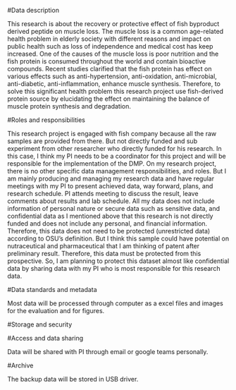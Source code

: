 #Data description

This research is about the recovery or protective effect of fish byproduct derived peptide on muscle loss. The muscle loss is a common age-related health problem in elderly society with different reasons and impact on public health such as loss of independence and medical cost has keep increased. One of the causes of the muscle loss is poor nutrition and the fish protein is consumed throughout the world and contain bioactive compounds. Recent studies clarified that the fish protein has effect on various effects such as anti-hypertension, anti-oxidation, anti-microbial, anti-diabetic, anti-inflammation, enhance muscle synthesis. Therefore, to solve this significant health problem this research project use fish-derived protein source by elucidating the effect on maintaining the balance of muscle protein synthesis and degradation.

#Roles and responsibilities

This research project is engaged with fish company because all the raw samples are provided from there. But not directly funded and sub experiment from other researcher who directly funded for his research. In this case, I think my PI needs to be a coordinator for this project and will be responsible for the implementation of the DMP. 
On my research project, there is no other specific data management responsibilities, and roles. But I am mainly producing and managing my research data and have regular meetings with my PI to present achieved data, way forward, plans, and research schedule. PI attends meeting to discuss the result, leave comments about results and lab schedule. 
All my data does not include information of personal nature or secure data such as sensitive data, and confidential data as I mentioned above that this research is not directly funded and does not include any personal, and financial information. Therefore, this data does not need to be protected (unrestricted data) according to OSU’s definition. But I think this sample could have potential on nutraceutical and pharmaceutical that I am thinking of patent after preliminary result. Therefore, this data must be protected from this prospective. So, I am planning to protect this dataset almost like confidential data by sharing data with my PI who is most responsible for this research data.


#Data standards and metadata

Most data will be processed through computer as a excel files and images for the evaluation and for figures.

#Storage and security



#Access and data sharing

Data will be shared with PI through email or google teams personally. 

#Archive

The backup data will be stored in USB driver.  
